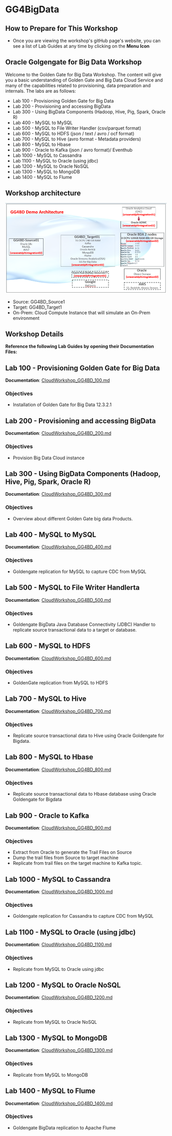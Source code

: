 # GG4BigData


## How to Prepare for This Workshop 

- Once you are viewing the workshop's gitHub page's website, you can see a list of Lab Guides at any time by clicking on the **Menu Icon**

## Oracle Golgengate for Big Data Workshop

Welcome to the Golden Gate for Big Data Workshop. The content will give you a basic understanding of Golden Gate and Big Data Cloud Service and many of the capabilities related to provisioning, data preparation and internals.  The labs are as follows:
-  Lab 100 - Provisioning Golden Gate for Big Data
-  Lab 200 - Provisioning and accessing BigData
-  Lab 300 - Using BigData Components (Hadoop, Hive, Pig, Spark, Oracle R)
-  Lab 400 - MySQL to MySQL
-  Lab 500 - MySQL to File Writer Handler (csv/parquet format)
-  Lab 600 - MySQL to HDFS (json / text / avro / ocf format)
-  Lab 700 - MySQL to Hive (avro format - Metadata providers)
-  Lab 800 - MySQL to Hbase
-  Lab 900 - Oracle to Kafka (json / avro format)/ Eventhub
-  Lab 1000 - MySQL to Cassandra
-  Lab 1100 - MySQL to Oracle (using jdbc)
-  Lab 1200 - MySQL to Oracle NoSQL
-  Lab 1300 - MySQL to MongoDB
-  Lab 1400 - MySQL to Flume


## Workshop architecture
![](images/Common/General/gg4bd_demo_architecture.png) 

- Source: GG4BD_Source1
- Target: GG4BD_Target1
- On-Prem: Cloud Compute Instance that will simulate an On-Prem environment


## Workshop Details

**Reference the following Lab Guides by opening their Documentation Files:**

## Lab 100 - Provisioning Golden Gate for Big Data

**Documentation**: [CloudWorkshop\_GG4BD\_100.md](CloudWorkshop\_GG4BD\_100.md)

### Objectives

-   Installation of Golden Gate for Big Data 12.3.2.1

## Lab 200 - Provisioning and accessing BigData

**Documentation**: [CloudWorkshop\_GG4BD\_200.md](CloudWorkshop_GG4BD_200.md)

### Objectives
- Provision Big Data Cloud instance

## Lab 300 - Using BigData Components (Hadoop, Hive, Pig, Spark, Oracle R)

**Documentation**: [CloudWorkshop\_GG4BD\_300.md](CloudWorkshop\_GG4BD\_300.md)

### Objectives
-	Overview about different Golden Gate big data Products.

## Lab 400 - MySQL to MySQL

**Documentation**: [CloudWorkshop\_GG4BD\_400.md](CloudWorkshop\_GG4BD\_400.md)

### Objectives
-   Goldengate replication for MySQL to capture CDC from MySQL

## Lab 500 - MySQL to File Writer Handlerta

**Documentation**: [CloudWorkshop\_GG4BD\_500.md](CloudWorkshop\_GG4BD\_500.md)

### Objectives
-   Goldengate BigData Java Database Connectivity (JDBC) Handler to replicate source transactional data to a target or database.

## Lab 600 - MySQL to HDFS

**Documentation**: [CloudWorkshop\_GG4BD\_600.md](CloudWorkshop\_GG4BD\_600.md)

### Objectives
-   GoldenGate replication from MySQL to HDFS

## Lab 700 - MySQL to Hive

**Documentation**: [CloudWorkshop\_GG4BD\_700.md](CloudWorkshop\_GG4BD\_700.md)

### Objectives
- Replicate source transactional data to Hive using Oracle Goldengate for Bigdata.

## Lab 800 - MySQL to Hbase

**Documentation**: [CloudWorkshop\_GG4BD\_800.md](CloudWorkshop\_GG4BD\_800.md)

### Objectives
-   Replicate source transactional data to Hbase database using Oracle Goldengate for Bigdata

## Lab 900 - Oracle to Kafka

**Documentation**: [CloudWorkshop\_GG4BD\_900.md](CloudWorkshop\_GG4BD\_900.md)

### Objectives
-   Extract from Oracle to generate the Trail Files on Source
-   Dump the trail files from Source to target machine
-   Replicate from trail files on the target machine to Kafka topic.


## Lab 1000 - MySQL to Cassandra

**Documentation**: [CloudWorkshop\_GG4BD\_1000.md](CloudWorkshop\_GG4BD\_1000.md)

### Objectives
-   Goldengate replication for Cassandra to capture CDC from MySQL

## Lab 1100 - MySQL to Oracle (using jdbc)

**Documentation**: [CloudWorkshop\_GG4BD\_1100.md](CloudWorkshop\_GG4BD\_1100.md)

### Objectives
-   Replicate from MySQL to Oracle using jdbc

## Lab 1200 - MySQL to Oracle NoSQL

**Documentation**: [CloudWorkshop\_GG4BD\_1200.md](CloudWorkshop\_GG4BD\_1200.md)

### Objectives
- Replicate from MySQL to Oracle NoSQL

## Lab 1300 - MySQL to MongoDB

**Documentation**: [CloudWorkshop\_GG4BD\_1300.md](CloudWorkshop\_GG4BD\_1300.md)

### Objectives
-   Replicate from MySQL to MongoDB

## Lab 1400 - MySQL to Flume

**Documentation**: [CloudWorkshop\_GG4BD\_1400.md](CloudWorkshop\_GG4BD\_1400.md)

### Objectives
-   Goldengate BigData replication to Apache Flume


